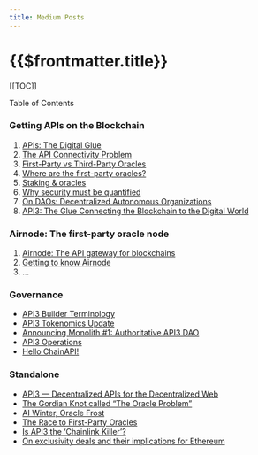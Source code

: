 ```yaml
---
title: Medium Posts
---
```


# {{$frontmatter.title}}

[[TOC]]

<Version selectedVersion="pre-alpha" />

<div class="toc-label">Table of Contents</div>

### Getting APIs on the Blockchain

1. [APIs: The Digital Glue](https://medium.com/api3/apis-the-digital-glue-7ac87566e773)
1. [The API Connectivity Problem](https://medium.com/api3/the-api-connectivity-problem-bd7fa0420636)
1. [First-Party vs Third-Party Oracles](https://medium.com/api3/first-party-vs-third-party-oracles-90356e3cffe5)
1. [Where are the first-party oracles?](https://medium.com/api3/where-are-the-first-party-oracles-5078cebaf17)
1. [Staking & oracles](https://medium.com/api3/staking-oracles-c91f2f5bcf6d)
1. [Why security must be quantified](https://medium.com/api3/why-security-must-be-quantified-3d2dd06c4909)
1. [On DAOs: Decentralized Autonomous Organizations](https://medium.com/api3/on-daos-decentralized-autonomous-organizations-84c00abb89bc)
1. [API3: The Glue Connecting the Blockchain to the Digital World](https://medium.com/api3/api3-the-glue-connecting-the-blockchain-to-the-digital-world-129e61ec598f)

### Airnode: The first-party oracle node

1. [Airnode: The API gateway for blockchains](https://medium.com/api3/airnode-the-api-gateway-for-blockchains-8b07ff136840)
1. [Getting to know Airnode](https://medium.com/api3/getting-to-know-airnode-162e50ea243e)
1. ...

### Governance

- [API3 Builder Terminology](https://medium.com/api3/api3-builder-terminology-dd398fe447c3)
- [API3 Tokenomics Update](https://medium.com/api3/api3-tokenomics-update-f032d6e49b30)
- [Announcing Monolith #1: Authoritative API3 DAO](https://medium.com/api3/announcing-monolith-1-authoritative-api3-dao-ec9ca6d044f8)
- [API3 Operations](https://medium.com/api3/api3-operations-a35c93a3a9d)
- [Hello ChainAPI!](https://medium.com/api3/hello-chainapi-e1b386a74f1d)

### Standalone

- [API3 — Decentralized APIs for the Decentralized Web](https://medium.com/api3/api3-decentralized-apis-for-the-decentralized-web-d711f47190ac)
- [The Gordian Knot called “The Oracle Problem”](https://medium.com/api3/the-gordian-knot-called-the-oracle-problem-e9731c55da13)
- [AI Winter, Oracle Frost](https://medium.com/api3/ai-winter-oracle-frost-4fffe9bfdb95)
- [The Race to First-Party Oracles](https://medium.com/api3/the-race-to-first-party-oracles-87fab596e906)
- [Is API3 the ‘Chainlink Killer’?](https://medium.com/api3/is-api3-the-chainlink-killer-3bd59f93c895)
- [On exclusivity deals and their implications for Ethereum](https://medium.com/api3/on-exclusivity-deals-and-their-implications-for-ethereum-9354a9ff7929)